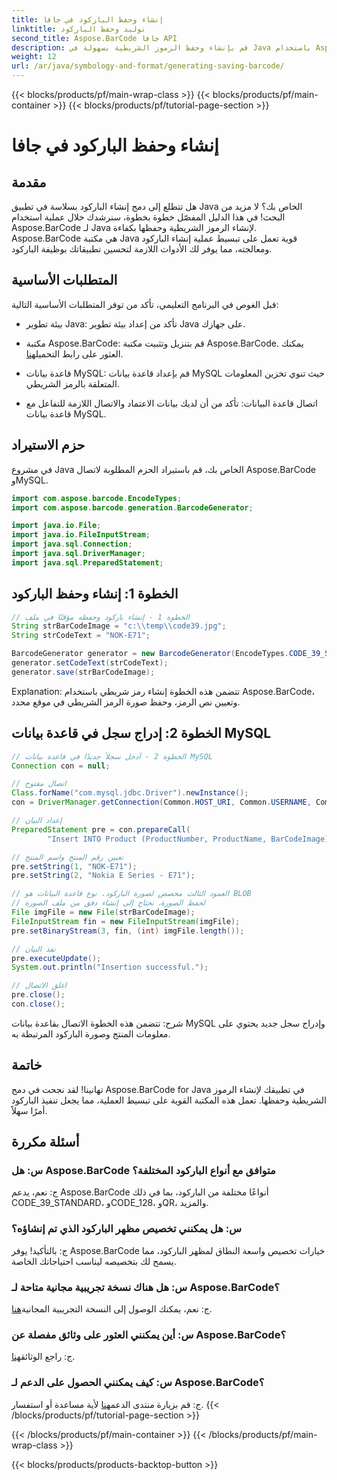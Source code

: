 ```yaml
---
title: إنشاء وحفظ الباركود في جافا
linktitle: توليد وحفظ الباركود
second_title: Aspose.BarCode جافا API
description: قم بإنشاء وحفظ الرموز الشريطية بسهولة في Java باستخدام Aspose.BarCode. يمكنك التكامل بسلاسة وتخصيص المظهر والاستمتاع بدعم واسع النطاق للرموز الشريطية.
weight: 12
url: /ar/java/symbology-and-format/generating-saving-barcode/
---
```


{{< blocks/products/pf/main-wrap-class >}}
{{< blocks/products/pf/main-container >}}
{{< blocks/products/pf/tutorial-page-section >}}

# إنشاء وحفظ الباركود في جافا


## مقدمة

هل تتطلع إلى دمج إنشاء الباركود بسلاسة في تطبيق Java الخاص بك؟ لا مزيد من البحث! في هذا الدليل المفصّل خطوة بخطوة، سنرشدك خلال عملية استخدام Aspose.BarCode لـ Java لإنشاء الرموز الشريطية وحفظها بكفاءة. Aspose.BarCode هي مكتبة Java قوية تعمل على تبسيط عملية إنشاء الباركود ومعالجته، مما يوفر لك الأدوات اللازمة لتحسين تطبيقاتك بوظيفة الباركود.

## المتطلبات الأساسية

قبل الغوص في البرنامج التعليمي، تأكد من توفر المتطلبات الأساسية التالية:

- بيئة تطوير Java: تأكد من إعداد بيئة تطوير Java على جهازك.

- مكتبة Aspose.BarCode: قم بتنزيل وتثبيت مكتبة Aspose.BarCode. يمكنك العثور على رابط التحميل[هنا](https://releases.aspose.com/barcode/java/).

- قاعدة بيانات MySQL: قم بإعداد قاعدة بيانات MySQL حيث تنوي تخزين المعلومات المتعلقة بالرمز الشريطي.

- اتصال قاعدة البيانات: تأكد من أن لديك بيانات الاعتماد والاتصال اللازمة للتفاعل مع قاعدة بيانات MySQL.

## حزم الاستيراد

في مشروع Java الخاص بك، قم باستيراد الحزم المطلوبة لاتصال Aspose.BarCode وMySQL.

```java
import com.aspose.barcode.EncodeTypes;
import com.aspose.barcode.generation.BarcodeGenerator;

import java.io.File;
import java.io.FileInputStream;
import java.sql.Connection;
import java.sql.DriverManager;
import java.sql.PreparedStatement;
```

## الخطوة 1: إنشاء وحفظ الباركود

```java
// الخطوة 1 - إنشاء باركود وحفظه مؤقتًا في ملف
String strBarCodeImage = "c:\\temp\\code39.jpg";
String strCodeText = "NOK-E71";

BarcodeGenerator generator = new BarcodeGenerator(EncodeTypes.CODE_39_STANDARD);
generator.setCodeText(strCodeText);
generator.save(strBarCodeImage);
```

Explanation: تتضمن هذه الخطوة إنشاء رمز شريطي باستخدام Aspose.BarCode، وتعيين نص الرمز، وحفظ صورة الرمز الشريطي في موقع محدد.

## الخطوة 2: إدراج سجل في قاعدة بيانات MySQL

```java
// الخطوة 2 - أدخل سجلاً جديدًا في قاعدة بيانات MySQL
Connection con = null;

// اتصال مفتوح
Class.forName("com.mysql.jdbc.Driver").newInstance();
con = DriverManager.getConnection(Common.HOST_URI, Common.USERNAME, Common.PASSWORD);

// إعداد البيان
PreparedStatement pre = con.prepareCall(
        "Insert INTO Product (ProductNumber, ProductName, BarCodeImage) " + "VALUES (?, ?, ?) ");

// تعيين رقم المنتج واسم المنتج
pre.setString(1, "NOK-E71");
pre.setString(2, "Nokia E Series - E71");

// العمود الثالث مخصص لصورة الباركود. نوع قاعدة البيانات هو BLOB
// لحفظ الصورة، نحتاج إلى إنشاء دفق من ملف الصورة
File imgFile = new File(strBarCodeImage);
FileInputStream fin = new FileInputStream(imgFile);
pre.setBinaryStream(3, fin, (int) imgFile.length());

// نفذ البيان
pre.executeUpdate();
System.out.println("Insertion successful.");

// اغلق الاتصال
pre.close();
con.close();
```

شرح: تتضمن هذه الخطوة الاتصال بقاعدة بيانات MySQL وإدراج سجل جديد يحتوي على معلومات المنتج وصورة الباركود المرتبطة به.

## خاتمة

تهانينا! لقد نجحت في دمج Aspose.BarCode for Java في تطبيقك لإنشاء الرموز الشريطية وحفظها. تعمل هذه المكتبة القوية على تبسيط العملية، مما يجعل تنفيذ الباركود أمرًا سهلاً.

## أسئلة مكررة

### س: هل Aspose.BarCode متوافق مع أنواع الباركود المختلفة؟
ج: نعم، يدعم Aspose.BarCode أنواعًا مختلفة من الباركود، بما في ذلك CODE_39_STANDARD، وCODE_128، وQR، والمزيد.

### س: هل يمكنني تخصيص مظهر الباركود الذي تم إنشاؤه؟
ج: بالتأكيد! يوفر Aspose.BarCode خيارات تخصيص واسعة النطاق لمظهر الباركود، مما يسمح لك بتخصيصه ليناسب احتياجاتك الخاصة.

### س: هل هناك نسخة تجريبية مجانية متاحة لـ Aspose.BarCode؟
 ج: نعم، يمكنك الوصول إلى النسخة التجريبية المجانية[هنا](https://releases.aspose.com/).

### س: أين يمكنني العثور على وثائق مفصلة عن Aspose.BarCode؟
 ج: راجع الوثائق[هنا](https://reference.aspose.com/barcode/java/).

### س: كيف يمكنني الحصول على الدعم لـ Aspose.BarCode؟
 ج: قم بزيارة منتدى الدعم[هنا](https://forum.aspose.com/c/barcode/13) لأية مساعدة أو استفسار.
{{< /blocks/products/pf/tutorial-page-section >}}

{{< /blocks/products/pf/main-container >}}
{{< /blocks/products/pf/main-wrap-class >}}

{{< blocks/products/products-backtop-button >}}
